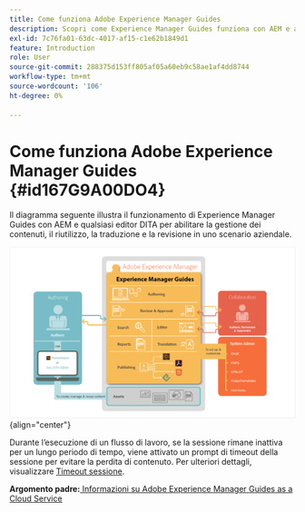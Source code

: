 ```yaml
---
title: Come funziona Adobe Experience Manager Guides
description: Scopri come Experience Manager Guides funziona con AEM e altri editor DITA per abilitare la gestione dei contenuti, il riutilizzo, la traduzione e la revisione in uno scenario aziendale.
exl-id: 7c76fa01-63dc-4017-af15-c1e62b1849d1
feature: Introduction
role: User
source-git-commit: 288375d153ff805af05a60eb9c58ae1af4dd8744
workflow-type: tm+mt
source-wordcount: '106'
ht-degree: 0%

---
```


# Come funziona Adobe Experience Manager Guides {#id167G9A00DO4}

Il diagramma seguente illustra il funzionamento di Experience Manager Guides con AEM e qualsiasi editor DITA per abilitare la gestione dei contenuti, il riutilizzo, la traduzione e la revisione in uno scenario aziendale.

![](images/xml-add-on-how-it-works.png){align="center"}

Durante l’esecuzione di un flusso di lavoro, se la sessione rimane inattiva per un lungo periodo di tempo, viene attivato un prompt di timeout della sessione per evitare la perdita di contenuto. Per ulteriori dettagli, visualizzare [Timeout sessione](./session-timeout-prompt.md).


**Argomento padre:**[ Informazioni su Adobe Experience Manager Guides as a Cloud Service](intro.md)
